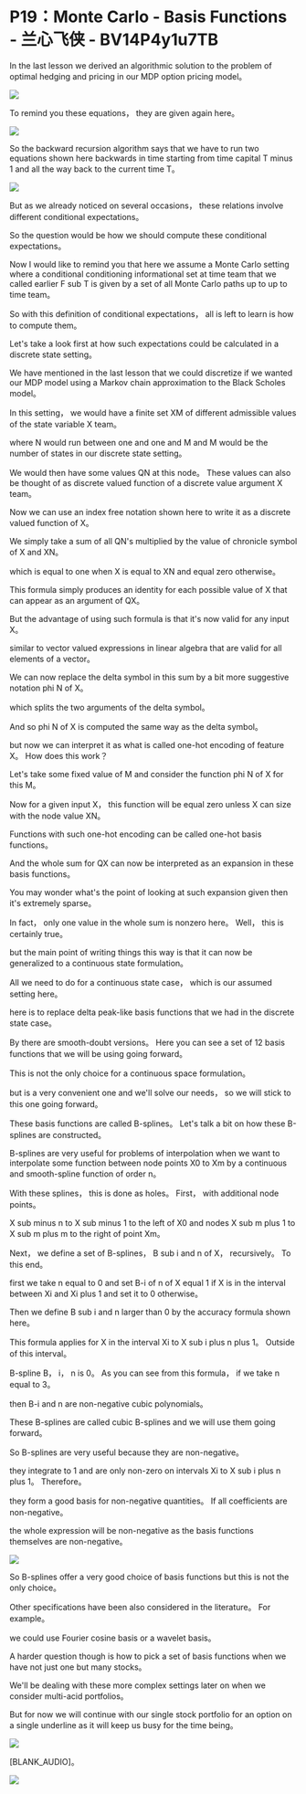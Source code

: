 # P19：Monte Carlo - Basis Functions - 兰心飞侠 - BV14P4y1u7TB

 In the last lesson we derived an algorithmic solution to the problem of optimal hedging and pricing in our MDP option pricing model。



![](img/83fc990ebb7317a2bd88ac6d931c00f7_1.png)

 To remind you these equations， they are given again here。



![](img/83fc990ebb7317a2bd88ac6d931c00f7_3.png)

 So the backward recursion algorithm says that we have to run two equations shown here backwards in time starting from time capital T minus 1 and all the way back to the current time T。



![](img/83fc990ebb7317a2bd88ac6d931c00f7_5.png)

 But as we already noticed on several occasions， these relations involve different conditional expectations。

 So the question would be how we should compute these conditional expectations。

 Now I would like to remind you that here we assume a Monte Carlo setting where a conditional conditioning informational set at time team that we called earlier F sub T is given by a set of all Monte Carlo paths up to up to time team。

 So with this definition of conditional expectations， all is left to learn is how to compute them。

 Let's take a look first at how such expectations could be calculated in a discrete state setting。

 We have mentioned in the last lesson that we could discretize if we wanted our MDP model using a Markov chain approximation to the Black Scholes model。

 In this setting， we would have a finite set XM of different admissible values of the state variable X team。

 where N would run between one and one and M and M would be the number of states in our discrete state setting。

 We would then have some values QN at this node。 These values can also be thought of as discrete valued function of a discrete value argument X team。

 Now we can use an index free notation shown here to write it as a discrete valued function of X。

 We simply take a sum of all QN's multiplied by the value of chronicle symbol of X and XN。

 which is equal to one when X is equal to XN and equal zero otherwise。

 This formula simply produces an identity for each possible value of X that can appear as an argument of QX。

 But the advantage of using such formula is that it's now valid for any input X。

 similar to vector valued expressions in linear algebra that are valid for all elements of a vector。

 We can now replace the delta symbol in this sum by a bit more suggestive notation phi N of X。

 which splits the two arguments of the delta symbol。

 And so phi N of X is computed the same way as the delta symbol。

 but now we can interpret it as what is called one-hot encoding of feature X。 How does this work？

 Let's take some fixed value of M and consider the function phi N of X for this M。

 Now for a given input X， this function will be equal zero unless X can size with the node value XN。

 Functions with such one-hot encoding can be called one-hot basis functions。

 And the whole sum for QX can now be interpreted as an expansion in these basis functions。

 You may wonder what's the point of looking at such expansion given then it's extremely sparse。

 In fact， only one value in the whole sum is nonzero here。 Well， this is certainly true。

 but the main point of writing things this way is that it can now be generalized to a continuous state formulation。

 All we need to do for a continuous state case， which is our assumed setting here。

 here is to replace delta peak-like basis functions that we had in the discrete state case。

 By there are smooth-doubt versions。 Here you can see a set of 12 basis functions that we will be using going forward。

 This is not the only choice for a continuous space formulation。

 but is a very convenient one and we'll solve our needs， so we will stick to this one going forward。

 These basis functions are called B-splines。 Let's talk a bit on how these B-splines are constructed。

 B-splines are very useful for problems of interpolation when we want to interpolate some function between node points X0 to Xm by a continuous and smooth-spline function of order n。

 With these splines， this is done as holes。 First， with additional node points。

 X sub minus n to X sub minus 1 to the left of X0 and nodes X sub m plus 1 to X sub m plus m to the right of point Xm。

 Next， we define a set of B-splines， B sub i and n of X， recursively。 To this end。

 first we take n equal to 0 and set B-i of n of X equal 1 if X is in the interval between Xi and Xi plus 1 and set it to 0 otherwise。

 Then we define B sub i and n larger than 0 by the accuracy formula shown here。

 This formula applies for X in the interval Xi to X sub i plus n plus 1。 Outside of this interval。

 B-spline B， i， n is 0。 As you can see from this formula， if we take n equal to 3。

 then B-i and n are non-negative cubic polynomials。

 These B-splines are called cubic B-splines and we will use them going forward。

 So B-splines are very useful because they are non-negative。

 they integrate to 1 and are only non-zero on intervals Xi to X sub i plus n plus 1。 Therefore。

 they form a good basis for non-negative quantities。 If all coefficients are non-negative。

 the whole expression will be non-negative as the basis functions themselves are non-negative。



![](img/83fc990ebb7317a2bd88ac6d931c00f7_7.png)

 So B-splines offer a very good choice of basis functions but this is not the only choice。

 Other specifications have been also considered in the literature。 For example。

 we could use Fourier cosine basis or a wavelet basis。

 A harder question though is how to pick a set of basis functions when we have not just one but many stocks。

 We'll be dealing with these more complex settings later on when we consider multi-acid portfolios。

 But for now we will continue with our single stock portfolio for an option on a single underline as it will keep us busy for the time being。



![](img/83fc990ebb7317a2bd88ac6d931c00f7_9.png)

 [BLANK_AUDIO]。

![](img/83fc990ebb7317a2bd88ac6d931c00f7_11.png)